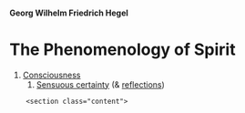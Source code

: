 <html>
    <head>
        <title>G.W.F. Hegel</title>
        <link rel="stylesheet" href="style.css">
        <link href="https://fonts.googleapis.com/css?family=Libre+Baskerville&display=swap" rel="stylesheet">
    </head>
    <body>
        <h4 id="author">Georg Wilhelm Friedrich Hegel</h4>
        <h1>The Phenomenology of Spirit</h1>
        <ol id="contents">
            <li><a href="#con">Consciousness</a>
                <ol>
                    <li><a href="#s-c">Sensuous certainty</a> (& <a href="#re-s-c">reflections</a>)</li>
                </ol>
            </li>
        </ol>

        <section class="content">
